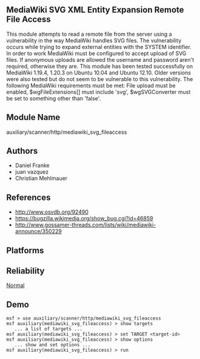 ## MediaWiki SVG XML Entity Expansion Remote File Access

This module attempts to read a remote file from the server 
using a vulnerability in the way MediaWiki handles SVG 
files. The vulnerability occurs while trying to expand 
external entities with the SYSTEM identifier. In order to 
work MediaWiki must be configured to accept upload of SVG 
files. If anonymous uploads are allowed the username and 
password aren't required, otherwise they are. This module 
has been tested successfully on MediaWiki 1.19.4, 1.20.3 on 
Ubuntu 10.04 and Ubuntu 12.10. Older versions were also 
tested but do not seem to be vulnerable to this 
vulnerability. The following MediaWiki requirements must be 
met: File upload must be enabled, $wgFileExtensions[] must 
include 'svg', $wgSVGConverter must be set to something 
other than 'false'.


## Module Name
auxiliary/scanner/http/mediawiki_svg_fileaccess

## Authors
* Daniel Franke
* juan vazquez
* Christian Mehlmauer


## References
* http://www.osvdb.org/92490
* https://bugzilla.wikimedia.org/show_bug.cgi?id=46859
* http://www.gossamer-threads.com/lists/wiki/mediawiki-announce/350229




## Platforms


## Reliability
[Normal](https://github.com/rapid7/metasploit-framework/wiki/Exploit-Ranking)

## Demo

```
msf > use auxiliary/scanner/http/mediawiki_svg_fileaccess
msf auxiliary(mediawiki_svg_fileaccess) > show targets
   ... a list of targets ...
msf auxiliary(mediawiki_svg_fileaccess) > set TARGET <target-id>
msf auxiliary(mediawiki_svg_fileaccess) > show options
   ... show and set options ...
msf auxiliary(mediawiki_svg_fileaccess) > run
```
    
    
